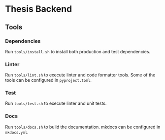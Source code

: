 # Thesis Backend

## Tools

### Dependencies

Run `tools/install.sh` to install both production and test dependencies.

### Linter

Run `tools/lint.sh` to execute linter and code formatter tools.
Some of the tools can be configured in `pyproject.toml`.

### Test

Run `tools/test.sh` to execute linter and unit tests.

### Docs

Run `tools/docs.sh` to build the documentation.
mkdocs can be configured in `mkdocs.yml`.
